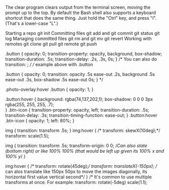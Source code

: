 <!-- Therminal and shell -->
The clear program clears output from the terminal screen, moving the prompt up to the top.
By default the Bash shell also supports a keyboard shortcut that does the same thing.
Just hold the "Ctrl" key, and press "l". (That's a lower-case "L".)



<!-- Common Git Commands -->
Starting a repo
git init
Committing files
git add and git commit
git status
git log
Managing committed files
git rm and git mv
git revert
Working with remotes
git clone
git pull
git remote
git push

<!-- ================================= 
  Button Transitions
==================================== -->

.button {
  opacity: 0;
  transition-property: opacity, background, box-shadow;
  transition-duration: .5s;
  transition-delay: .2s, .3s, 0s;
}
/*
You can also do
transition: <transition-property> <transition-duration> <transition-timing-function> <transition-delay>;
*/
/*
example above with .button

.button {
  opacity: 0;
  transition: opacity .5s ease-out .2s, background .5s ease-out .3s, box-shadow .5s ease-out 0s;
}
*/

.photo-overlay:hover .button {
  opacity: 1;
}

.button:hover {
  background: rgba(74,137,202,1);
  box-shadow: 0 0 0 3px rgba(255, 255, 255, .7);    
}
.btn-icon {
  transition-property: opacity, left;
  transition-duration: .5s;
  transition-delay: .3s;
  transition-timing-function: ease-out;
}
.button:hover .btn-icon {
  opacity: 1;
  left: 80%;
}
  <!-- Image Transforms & Transitions
==================================== */ -->
img {
  transition: transform .5s;
}
img:hover {
/*  transform: skewX(10deg);*/
    transform: scale(1.5);
  
img {
	transition: transform .5s;
  transform-origin: 0 0; /*Can also state (bottom right) or like 100% 100% (that would be left up given its 100% x and 100% y*/
}
<!-- */
transition-timing-function: cubic-bezier(0.5,3.0,0.5,-2.0); -->
img:hover {
/*	transform: rotate(45deg);*/
  transform: translateX(-150px);
/*  can alos translate like 150px 50px to move the images diagonally, its horizontal first value vertical second*/
}
/*
It's common to use multiple transforms at once.
For example: transform: rotate(-5deg) scale(1.1);
